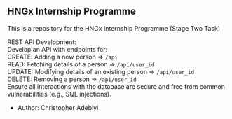 ## HNGx Internship Programme
This is a repository for the HNGx Internship Programme (Stage Two Task)

REST API Development: <br>
Develop an API with endpoints for: <br>
CREATE: Adding a new person => ```/api``` <br>
READ: Fetching details of a person => ```/api/user_id``` <br>
UPDATE: Modifying details of an existing person => ```/api/user_id``` <br>
DELETE: Removing a person => ```/api/user_id``` <br>
Ensure all interactions with the database are secure and free from common vulnerabilities (e.g., SQL injections).

- Author: Christopher Adebiyi
